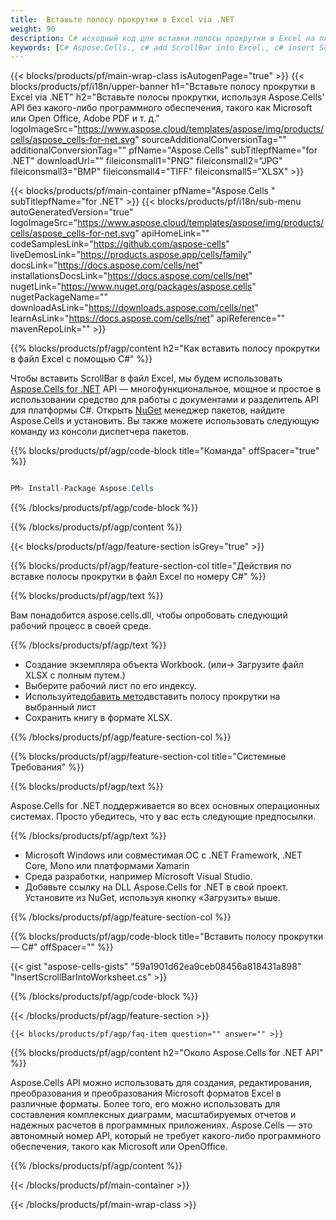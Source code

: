 ```yaml
---
title:  Вставьте полосу прокрутки в Excel via .NET
weight: 90
description: C# исходный код для вставки полосы прокрутки в Excel на платформах .NET Framework, .NET Core, Mono или Xamarin.
keywords: [C# Aspose.Cells., c# add ScrollBar into Excel., c# insert ScrollBar into Excel., c# create ScrollBar in Excel]
---
```

{{< blocks/products/pf/main-wrap-class isAutogenPage="true" >}}
{{< blocks/products/pf/i18n/upper-banner h1="Вставьте полосу прокрутки в Excel via .NET" h2="Вставьте полосы прокрутки, используя Aspose.Cells\' API без какого-либо программного обеспечения, такого как Microsoft или Open Office, Adobe PDF и т. д." logoImageSrc="https://www.aspose.cloud/templates/aspose/img/products/cells/aspose_cells-for-net.svg" sourceAdditionalConversionTag="" additionalConversionTag="" pfName="Aspose.Cells" subTitlepfName="for .NET" downloadUrl="" fileiconsmall1="PNG" fileiconsmall2="JPG" fileiconsmall3="BMP" fileiconsmall4="TIFF" fileiconsmall5="XLSX" >}}

{{< blocks/products/pf/main-container pfName="Aspose.Cells " subTitlepfName="for .NET" >}}
{{< blocks/products/pf/i18n/sub-menu autoGeneratedVersion="true" logoImageSrc="https://www.aspose.cloud/templates/aspose/img/products/cells/aspose_cells-for-net.svg" apiHomeLink="" codeSamplesLink="https://github.com/aspose-cells" liveDemosLink="https://products.aspose.app/cells/family" docsLink="https://docs.aspose.com/cells/net" installationsDocsLink="https://docs.aspose.com/cells/net" nugetLink="https://www.nuget.org/packages/aspose.cells" nugetPackageName="" downloadAsLink="https://downloads.aspose.com/cells/net" learnAsLink="https://docs.aspose.com/cells/net" apiReference="" mavenRepoLink="" >}}

{{% blocks/products/pf/agp/content h2="Как вставить полосу прокрутки в файл Excel с помощью C#" %}}

 Чтобы вставить ScrollBar в файл Excel, мы будем использовать
 [Aspose.Cells for .NET](https://products.aspose.com/cells/net) 
 API — многофункциональное, мощное и простое в использовании средство для работы с документами и разделитель API для платформы C#. Открыть
 [NuGet](https://www.nuget.org/packages/aspose.cells) 
 менеджер пакетов, найдите
 Aspose.Cells 
 и установить. Вы также можете использовать следующую команду из консоли диспетчера пакетов.

{{% blocks/products/pf/agp/code-block title="Команда" offSpacer="true" %}}

```cs

PM> Install-Package Aspose.Cells

```

{{% /blocks/products/pf/agp/code-block %}}

{{% /blocks/products/pf/agp/content %}}

{{< blocks/products/pf/agp/feature-section isGrey="true" >}}

{{% blocks/products/pf/agp/feature-section-col title="Действия по вставке полосы прокрутки в файл Excel по номеру C#" %}}

{{% blocks/products/pf/agp/text %}}

Вам понадобится aspose.cells.dll, чтобы опробовать следующий рабочий процесс в своей среде.

{{% /blocks/products/pf/agp/text %}}

+ Создание экземпляра объекта Workbook. (или-> Загрузите файл XLSX с полным путем.)
+ Выберите рабочий лист по его индексу.
 + Используйте[добавить метод](https://reference.aspose.com/cells/net/aspose.cells.drawing/shapecollection/methods/addscrollbar)вставить полосу прокрутки на выбранный лист
+ Сохранить книгу в формате XLSX.

{{% /blocks/products/pf/agp/feature-section-col %}}

{{% blocks/products/pf/agp/feature-section-col title="Системные Требования" %}}

{{% blocks/products/pf/agp/text %}}

 Aspose.Cells for .NET поддерживается во всех основных операционных системах. Просто убедитесь, что у вас есть следующие предпосылки.

{{% /blocks/products/pf/agp/text %}}

-  Microsoft Windows или совместимая ОС с .NET Framework, .NET Core, Mono или платформами Xamarin
-  Среда разработки, например Microsoft Visual Studio.
-  Добавьте ссылку на DLL Aspose.Cells for .NET в свой проект. Установите из NuGet, используя кнопку «Загрузить» выше.

{{% /blocks/products/pf/agp/feature-section-col %}}

{{% blocks/products/pf/agp/code-block title="Вставить полосу прокрутки — C#" offSpacer="" %}}

{{< gist "aspose-cells-gists" "59a1901d62ea9ceb08456a818431a898" "InsertScrollBarIntoWorksheet.cs" >}}

{{% /blocks/products/pf/agp/code-block %}}

{{< /blocks/products/pf/agp/feature-section >}}

    {{< blocks/products/pf/agp/faq-item question="" answer="" >}}
 

<!-- aboutfile Starts -->

{{% blocks/products/pf/agp/content h2="Около Aspose.Cells for .NET API" %}}

Aspose.Cells API можно использовать для создания, редактирования, преобразования и преобразования Microsoft форматов Excel в различные форматы. Более того, его можно использовать для составления комплексных диаграмм, масштабируемых отчетов и надежных расчетов в программных приложениях. Aspose.Cells — это автономный номер API, который не требует какого-либо программного обеспечения, такого как Microsoft или OpenOffice.

{{% /blocks/products/pf/agp/content %}}



<!-- aboutfile Ends -->
<!--
{{< blocks/products/pf/agp/other-supported-section title="Other Supported Splitting Formats" subTitle="Using C#, One can also split large file into chunks of many other file formats including." >}}

{{< blocks/products/pf/agp/other-supported-section-item href="https://products.aspose.com/cells/net/splitter/ods/" name="ODS" description="OpenDocument Spreadsheet File" >}}
{{< blocks/products/pf/agp/other-supported-section-item href="https://products.aspose.com/cells/net/splitter/xls/" name="XLS" description="Excel Binary Format" >}}
{{< blocks/products/pf/agp/other-supported-section-item href="https://products.aspose.com/cells/net/splitter/xlsb/" name="XLSB" description="Binary Excel Workbook File" >}}
{{< blocks/products/pf/agp/other-supported-section-item href="https://products.aspose.com/cells/net/splitter/xlsm/" name="XLSM" description="Spreadsheet File" >}}

{{< /blocks/products/pf/agp/other-supported-section >}}

-->

{{< /blocks/products/pf/main-container >}}
    
{{< /blocks/products/pf/main-wrap-class >}}
